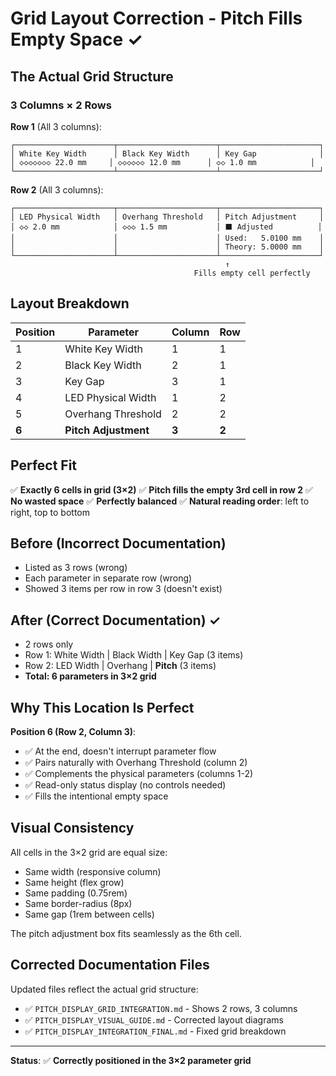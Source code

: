 # Grid Layout Correction - Pitch Fills Empty Space ✓

## The Actual Grid Structure

### 3 Columns × 2 Rows

**Row 1** (All 3 columns):
```
┌──────────────────────┬──────────────────────┬──────────────────────┐
│ White Key Width      │ Black Key Width      │ Key Gap              │
│ ◇◇◇◇◇◇◇ 22.0 mm     │ ◇◇◇◇◇◇ 12.0 mm      │ ◇◇ 1.0 mm            │
└──────────────────────┴──────────────────────┴──────────────────────┘
```

**Row 2** (All 3 columns):
```
┌──────────────────────┬──────────────────────┬──────────────────────┐
│ LED Physical Width   │ Overhang Threshold   │ Pitch Adjustment     │
│ ◇◇ 2.0 mm            │ ◇◇◇ 1.5 mm           │ ⬛ Adjusted          │
│                      │                      │ Used:   5.0100 mm    │
│                      │                      │ Theory: 5.0000 mm    │
└──────────────────────┴──────────────────────┴──────────────────────┘
                                                ↑
                                         Fills empty cell perfectly
```

## Layout Breakdown

| Position | Parameter | Column | Row |
|----------|-----------|--------|-----|
| 1 | White Key Width | 1 | 1 |
| 2 | Black Key Width | 2 | 1 |
| 3 | Key Gap | 3 | 1 |
| 4 | LED Physical Width | 1 | 2 |
| 5 | Overhang Threshold | 2 | 2 |
| **6** | **Pitch Adjustment** | **3** | **2** |

## Perfect Fit

✅ **Exactly 6 cells in grid (3×2)**
✅ **Pitch fills the empty 3rd cell in row 2**
✅ **No wasted space**
✅ **Perfectly balanced**
✅ **Natural reading order**: left to right, top to bottom

## Before (Incorrect Documentation)
- Listed as 3 rows (wrong)
- Each parameter in separate row (wrong)
- Showed 3 items per row in row 3 (doesn't exist)

## After (Correct Documentation) ✓
- 2 rows only
- Row 1: White Width | Black Width | Key Gap (3 items)
- Row 2: LED Width | Overhang | **Pitch** (3 items)
- **Total: 6 parameters in 3×2 grid**

## Why This Location Is Perfect

**Position 6 (Row 2, Column 3)**:
- ✅ At the end, doesn't interrupt parameter flow
- ✅ Pairs naturally with Overhang Threshold (column 2)
- ✅ Complements the physical parameters (columns 1-2)
- ✅ Read-only status display (no controls needed)
- ✅ Fills the intentional empty space

## Visual Consistency

All cells in the 3×2 grid are equal size:
- Same width (responsive column)
- Same height (flex grow)
- Same padding (0.75rem)
- Same border-radius (8px)
- Same gap (1rem between cells)

The pitch adjustment box fits seamlessly as the 6th cell.

## Corrected Documentation Files

Updated files reflect the actual grid structure:
- ✅ `PITCH_DISPLAY_GRID_INTEGRATION.md` - Shows 2 rows, 3 columns
- ✅ `PITCH_DISPLAY_VISUAL_GUIDE.md` - Corrected layout diagrams
- ✅ `PITCH_DISPLAY_INTEGRATION_FINAL.md` - Fixed grid breakdown

---

**Status**: ✅ **Correctly positioned in the 3×2 parameter grid**
